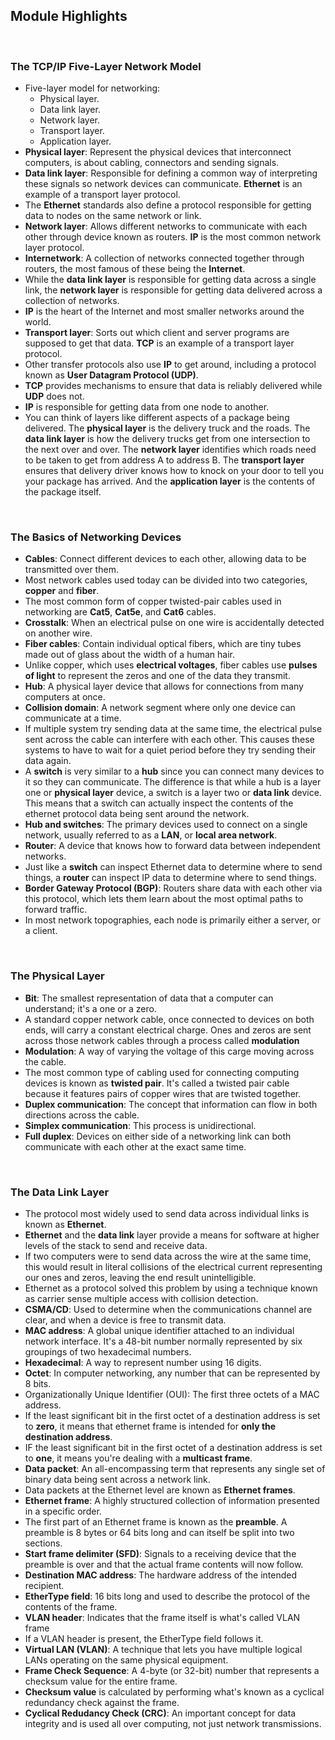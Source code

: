 ## Module Highlights

<br>

### The TCP/IP Five-Layer Network Model

* Five-layer model for networking:
  * Physical layer.
  * Data link layer.
  * Network layer.
  * Transport layer.
  * Application layer.
* **Physical layer**: Represent the physical devices that interconnect computers, is about cabling, connectors and sending signals.
* **Data link layer**: Responsible for defining a common way of interpreting these signals so network devices can communicate. **Ethernet** is an example of a transport layer protocol.
* The **Ethernet** standards also define a protocol responsible for getting data to nodes on the same network or link.
* **Network layer**: Allows different networks to communicate with each other through device known as routers. **IP** is the most common network layer protocol.
* **Internetwork**: A collection of networks connected together through routers, the most famous of these being the **Internet**.
* While the **data link layer** is responsible for getting data across a single link, the **network layer** is responsible for getting data delivered across a collection of networks. 
* **IP** is the heart of the Internet and most smaller networks around the world.
* **Transport layer**: Sorts out which client and server programs are supposed to get that data. **TCP** is an example of a transport layer protocol.
* Other transfer protocols also use **IP** to get around, including a protocol known as **User Datagram Protocol (UDP)**. 
* **TCP** provides mechanisms to ensure that data is reliably delivered while **UDP** does not. 
* **IP** is responsible for getting data from one node to another. 
* You can think of layers like different aspects of a package being delivered. The **physical layer** is the delivery truck and the roads. The **data link layer** is how the delivery trucks get from one intersection to the next over and over. The **network layer** identifies which roads need to be taken to get from address A to address B. The **transport layer** ensures that delivery driver knows how to knock on your door to tell you your package has arrived. And the **application layer** is the contents of the package itself. 

<br>

### The Basics of Networking Devices

* **Cables**: Connect different devices to each other, allowing data to be transmitted over them.
* Most network cables used today can be divided into two categories, **copper** and **fiber**.
* The most common form of copper twisted-pair cables used in networking are **Cat5**, **Cat5e**, and **Cat6** cables.
* **Crosstalk**: When an electrical pulse on one wire is accidentally detected on another wire.
* **Fiber cables**: Contain individual optical fibers, which are tiny tubes made out of glass about the width of a human hair.
* Unlike copper, which uses **electrical voltages**,
fiber cables use **pulses of light** to represent the zeros and one of the data they transmit.
* **Hub**: A physical layer device that allows for connections from many computers at once.
* **Collision domain**: A network segment where only one device can communicate at a time.
* If multiple system try sending data at the same time, the electrical pulse sent across the cable can interfere with each other. This causes these systems to have to wait for a quiet period before they try sending their data again.
* A **switch** is very similar to a **hub** since you can connect many devices to it so they can communicate.  The difference is that while a hub is a layer one or **physical layer** device, a switch is a layer two or **data link** device. This means that a switch can actually inspect the contents of the ethernet protocol data being sent around the network.
* **Hub and switches**: The primary devices used to connect on a single network, usually referred to as a **LAN**, or **local area network**.
* **Router**: A device that knows how to forward data between independent networks.
* Just like a **switch** can inspect Ethernet data to determine where to send things, a **router** can inspect IP data to determine where to send things. 
* **Border Gateway Protocol (BGP)**: Routers share data with each other via this protocol, which lets them learn about the most optimal paths to forward traffic.
* In most network topographies, each node is primarily either a server, or a client. 

<br>

### The Physical Layer

* **Bit**: The smallest representation of data that a computer can understand; it's a one or a zero.
* A standard copper network cable, once connected to devices on both ends, will carry a constant electrical charge. Ones and zeros are sent across those network cables through a process called **modulation**
* **Modulation**: A way of varying the voltage of this carge moving across the cable.
* The most common type of cabling used for connecting computing devices is known as **twisted pair**. It's called a twisted pair cable because it features pairs of copper wires that are twisted together. 
* **Duplex communication**: The concept that information can flow in both directions across the cable.
* **Simplex communication**: This process is unidirectional.
* **Full duplex**: Devices on either side of a networking link can both communicate with each other at the exact same time.

<br>

### The Data Link Layer

* The protocol most widely used to send data across individual links is known as **Ethernet**.
* **Ethernet** and the **data link** layer provide a means for software at higher levels of the stack to send and receive data. 
* If two computers were to send data across the wire at the same time, this would result in literal collisions of the electrical current representing our ones and zeros, leaving the end result unintelligible. 
* Ethernet as a protocol solved this problem by using a technique known as carrier sense multiple access with collision detection.
* **CSMA/CD**: Used to determine when the communications channel are clear, and when a device is free to transmit data.
* **MAC address**: A global unique identifier attached to an individual network interface. It's a 48-bit number normally represented by six groupings of two hexadecimal numbers.
* **Hexadecimal**: A way to represent number using 16 digits.
* **Octet**: In computer networking, any number that can be represented by 8 bits.
* Organizationally Unique Identifier (OUI): The first three octets of a MAC address.
* If the least significant bit in the first octet of a destination address is set to **zero**, it means that ethernet frame is intended for **only the destination address**.
* IF the least significant bit in the first octet of a destination address is set to **one**, it means you're dealing with a **multicast frame**.
* **Data packet**: An all-encompassing term that represents any single set of binary data being sent across a network link.
* Data packets at the Ethernet level are known as **Ethernet frames**.
* **Ethernet frame**: A highly structured collection of information presented in a specific order.
* The first part of an Ethernet frame is known as the **preamble**. A preamble is 8 bytes or 64 bits long and can itself be split into two sections. 
* **Start frame delimiter (SFD)**: Signals to a receiving device that the preamble is over and that the actual frame contents will now follow.
* **Destination MAC address**: The hardware address of the intended recipient.
* **EtherType field**: 16 bits long and used to describe the protocol of the contents of the frame.
* **VLAN header**: Indicates that the frame itself is what's called VLAN frame
* If a VLAN header is present, the EtherType field follows it.
* **Virtual LAN (VLAN)**: A technique that lets you have multiple logical LANs operating on the same physical equipment.
* **Frame Check Sequence**: A 4-byte (or 32-bit) number that represents a checksum value for the entire frame.
* **Checksum value** is calculated by performing what's known as a cyclical redundancy check against the frame.
* **Cyclical Redudancy Check (CRC)**: An important concept for data integrity and is used all over computing, not just network transmissions.
